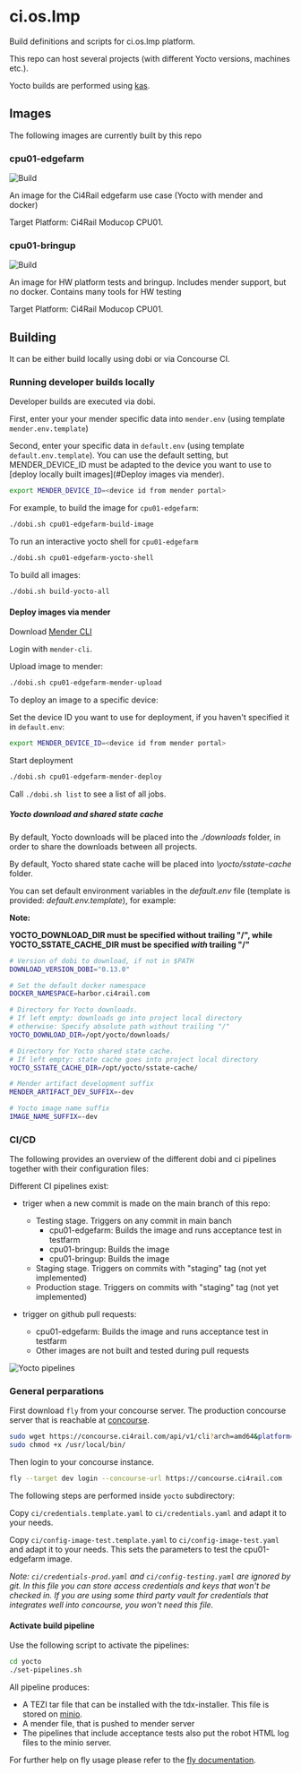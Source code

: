 # ci.os.lmp

Build definitions and scripts for ci.os.lmp platform.

This repo can host several projects (with different Yocto versions, machines etc.).

Yocto builds are performed using [kas](https://github.com/siemens/kas).

## Images

The following images are currently built by this repo

### cpu01-edgefarm

![Build](https://concourse.ci4rail.com/api/v1/teams/main/pipelines/cpu01-edgefarm-dev/jobs/build-cpu01-edgefarm/badge)

An image for the Ci4Rail edgefarm use case (Yocto with mender and docker)

Target Platform: Ci4Rail Moducop CPU01.

### cpu01-bringup

![Build](https://concourse.ci4rail.com/api/v1/teams/main/pipelines/cpu01-bringup-dev/jobs/build-cpu01-bringup/badge)

An image for HW platform tests and bringup. Includes mender support, but no docker.
Contains many tools for HW testing

Target Platform: Ci4Rail Moducop CPU01.

## Building

It can be either build locally using dobi or via Concourse CI.

### Running developer builds locally

Developer builds are executed via dobi.

First, enter your your mender specific data into `mender.env` (using template `mender.env.template`)

Second, enter your specific data in `default.env` (using template `default.env.template`). You can use the default setting, but MENDER_DEVICE_ID must be adapted to the device you want to use to [deploy locally built images](#Deploy images via mender).

```bash
export MENDER_DEVICE_ID=<device id from mender portal>
```

For example, to build the image for `cpu01-edgefarm`:

```bash
./dobi.sh cpu01-edgefarm-build-image
```

To run an interactive yocto shell for `cpu01-edgefarm`

```bash
./dobi.sh cpu01-edgefarm-yocto-shell
```

To build all images:

```bash
./dobi.sh build-yocto-all
```

#### Deploy images via mender

Download [Mender CLI](https://docs.mender.io/downloads#mender-cli)

Login with `mender-cli`.

Upload image to mender:

```bash
./dobi.sh cpu01-edgefarm-mender-upload
```

To deploy an image to a specific device:

Set the device ID you want to use for deployment, if you haven't specified it in `default.env`:

```bash
export MENDER_DEVICE_ID=<device id from mender portal>
```

Start deployment

```bash
./dobi.sh cpu01-edgefarm-mender-deploy
```

Call `./dobi.sh list` to see a list of all jobs.

##### Yocto download and shared state cache

By default, Yocto downloads will be placed into the *./downloads* folder, in order
to share the downloads between all projects.

By default, Yocto shared state cache will be placed into *\yocto/sstate-cache* folder.

You can set default environment variables in the *default.env* file (template is provided: *default.env.template*), for example:

**Note:**

**YOCTO_DOWNLOAD_DIR must be specified without trailing "/", while
YOCTO_SSTATE_CACHE_DIR must be specified *with* trailing "/"**

```bash
# Version of dobi to download, if not in $PATH
DOWNLOAD_VERSION_DOBI="0.13.0"

# Set the default docker namespace
DOCKER_NAMESPACE=harbor.ci4rail.com

# Directory for Yocto downloads.
# If left empty: downloads go into project local directory
# otherwise: Specify absolute path without trailing "/"
YOCTO_DOWNLOAD_DIR=/opt/yocto/downloads/

# Directory for Yocto shared state cache.
# If left empty: state cache goes into project local directory
YOCTO_SSTATE_CACHE_DIR=/opt/yocto/sstate-cache/

# Mender artifact development suffix
MENDER_ARTIFACT_DEV_SUFFIX=-dev

# Yocto image name suffix
IMAGE_NAME_SUFFIX=-dev
```

### CI/CD

The following provides an overview of the different dobi and ci pipelines together with their configuration files:

Different CI pipelines exist:

* triger when a new commit is made on the main branch of this repo:
    * Testing stage. Triggers on any commit in main banch
        * cpu01-edgefarm: Builds the image and runs acceptance test in testfarm
        * cpu01-bringup: Builds the image
        * cpu01-bringup: Builds the image
    * Staging stage. Triggers on commits with "staging" tag (not yet implemented)
    * Production stage. Triggers on commits with "staging" tag (not yet implemented)

* trigger on github pull requests:
    * cpu01-edgefarm: Builds the image and runs acceptance test in testfarm
    * Other images are not built and tested during pull requests

![Yocto pipelines](/doc/yocto_pipelines.svg)

### General perparations

First download `fly` from your concourse server. The production concourse server that is reachable at [concourse](https://concourse.ci4rail.com).

```bash
sudo wget https://concourse.ci4rail.com/api/v1/cli?arch=amd64&platform=linux -O /usr/local/bin/fly
sudo chmod +x /usr/local/bin/
```

Then login to your concourse instance.

```bash
fly --target dev login --concourse-url https://concourse.ci4rail.com
```

The following steps are performed inside `yocto` subdirectory:

Copy `ci/credentials.template.yaml` to `ci/credentials.yaml` and adapt it to your needs.

Copy `ci/config-image-test.template.yaml` to `ci/config-image-test.yaml` and adapt it to your needs. This sets the parameters to test the cpu01-edgefarm image.

*Note: `ci/credentials-prod.yaml` and `ci/config-testing.yaml` are ignored by git. In this file you can store access credentials and keys that won't be checked in. If you are using some third party vault for credentials that integrates well into concourse, you won't need this file.*

#### Activate build pipeline

Use the following script to activate the pipelines:

```bash
cd yocto
./set-pipelines.sh
```

All pipeline produces:

* A TEZI tar file that can be installed with the tdx-installer. This file is stored on [minio](https://minio.ci4rail.com/).
* A mender file, that is pushed to mender server
* The pipelines that include acceptance tests also put the robot HTML log files to the minio server.

For further help on fly usage please refer to the [fly documentation](https://concourse-ci.org/fly.html).
